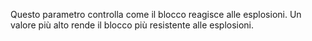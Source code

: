 Questo parametro controlla come il blocco reagisce alle esplosioni. Un valore più alto rende il blocco più resistente alle esplosioni.